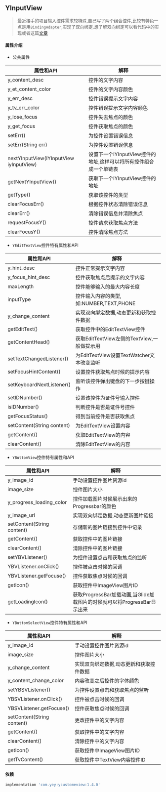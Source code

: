## YInputView
> 最近接手的项目输入控件需求较特殊,自己写了两个组合控件,比较有特色一点是用`BindingAdapter`,实现了双向绑定.想了解双向绑定可以看代码中的实现或者这篇[文章](https://blog.csdn.net/MoLiao2046/article/details/107977255)
#### 属性介绍
- 公共属性

|属性和API|解释|
|--------|---|
|y_content_desc|控件的文字内容|
|y_et_content_color|控件的文字内容颜色|
|y_err_desc|控件错误提示文字内容|
|y_tv_err_color|控件错误提示文字内容颜色|
|y_lose_focus|控件失去焦点的颜色|
|y_get_focus|控件获取焦点的颜色|
|setErr()|为控件设置错误信息|
|setErr(String err)|为控件设置错误信息|
|nextYInputView(IYInputView iyInputView)|设置下一个IYInputView控件的地址,这样可以将所有控件组合成一个单链表|
|getNextYInputView()|获取下一个IYInputView控件的地址|
|getType()|获取该控件的类型|
|clearFocusErr()|根据控件状态清除错误信息|
|clearErr()|清除错误信息并清除焦点|
|requestFocusY()|控件请求获取焦点方法|
|clearFocusY()|控件清除焦点方法|

- `YEditTextView`控件特有属性和API

|属性和API|解释|
|--------|-----|
|y_hint_desc|控件正常提示文字内容|
|y_focus_hint_desc|控件获取焦点后提示的文字内容|
|maxLength|控件能够输入的最大内容长度|
|inputType|控件输入内容的类型,如:NUMBER,TEXT,PHONE|
|y_change_content|实现双向绑定数据,动态更新和获取控件数据|
|getEditText()|获取控件中的EditTextView控件|
|getContentHead()|获取EditTextView左侧的TextView,一般做提示用|
|setTextChangedListener()|为EditTextView设置TextWatcher文本改变监听|
|setFocusHintContent()|设置控件获取焦点时候的提示内容|
|setKeyboardNextListener()|监听该控件弹出键盘的下一步按键操作|
|setIDNumber()|设置该控件为证件号输入控件|
|isIDNumber()|判断控件是否是证件号控件|
|getFocusStatus()|得到当前控件是否获取焦点|
|setContent(String content)|为EditTextView设置内容|
|getContent()|获取EditTextView的内容|
|clearContent()|清除EditTextView的内容|

- `YButtomView`控件特有属性和API

|属性和API|解释|
|--------|-----|
|y_image_id|手动设置控件图片资源id|
|image_size|控件图片大小|
|y_progress_loading_color|控件加载图片时候展示出来的Progressbar的颜色|
|y_image_url|实现双向绑定数据,动态更新图片链接|
|setContent(String content)|存储新的图片链接到控件中记录|
|getContent()|获取控件中的图片链接|
|clearContent()|清除控件中的图片链接|
|setYBVListener()|为控件设置点击和获取焦点的监听|
|YBVListener.onClick()|控件被点击时候的回调|
|YBVListener.getFocuse()|控件获取焦点时候的回调|
|getIcon()|获取控件中ImageView图片ID|
|getLoadingIcon()|获取ProgressBar加载动画,当Glide加载图片的时候就可以将ProgressBar显示出来|

- `YButtomSelectView`控件特有属性和API

|属性和API|解释|
|--------|-----|
|y_image_id|手动设置控件图片资源id|
|image_size|控件图片大小|
|y_change_content|实现双向绑定数据,动态更新和获取控件数据|
|y_content_change_color|内容改变之后控件的字体颜色|
|setYBSVListener()|为控件设置点击和获取焦点的监听|
|YBSVListener.onClick()|控件被点击时候的回调|
|YBSVListener.getFocuse()|控件获取焦点时候的回调|
|setContent(String content)|更改控件中的文字内容|
|getContent()|获取控件中的文字内容|
|clearContent()|清除控件中的文字内容|
|getIcon()|获取控件中ImageView图片ID|
|getTvContent()|获取控件中TextView内容控件ID|
#### 依赖
```groovy
implementation 'com.yey:ycustomeview:1.4.0'
```